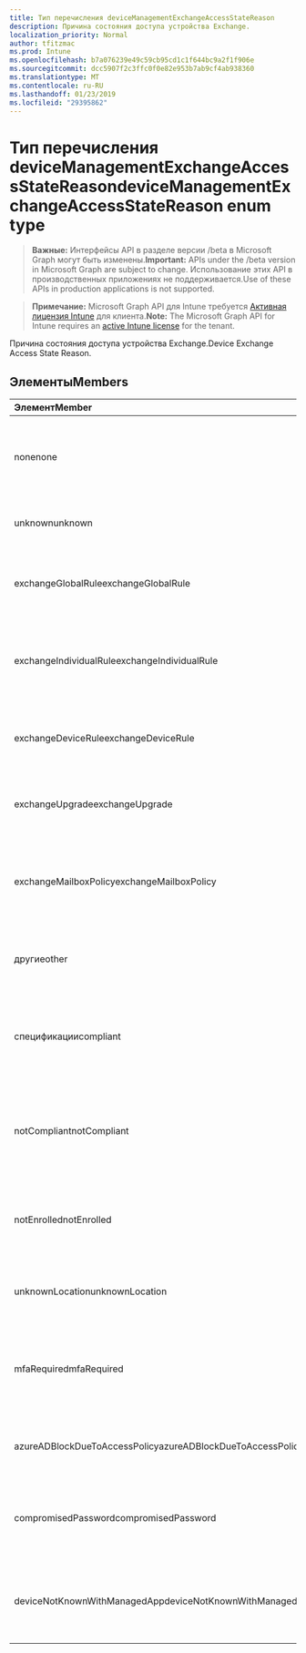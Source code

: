 ```yaml
---
title: Тип перечисления deviceManagementExchangeAccessStateReason
description: Причина состояния доступа устройства Exchange.
localization_priority: Normal
author: tfitzmac
ms.prod: Intune
ms.openlocfilehash: b7a076239e49c59cb95cd1c1f644bc9a2f1f906e
ms.sourcegitcommit: dcc5907f2c3ffc0f0e82e953b7ab9cf4ab938360
ms.translationtype: MT
ms.contentlocale: ru-RU
ms.lasthandoff: 01/23/2019
ms.locfileid: "29395862"
---
```

# <a name="devicemanagementexchangeaccessstatereason-enum-type"></a><span data-ttu-id="a8c08-103">Тип перечисления deviceManagementExchangeAccessStateReason</span><span class="sxs-lookup"><span data-stu-id="a8c08-103">deviceManagementExchangeAccessStateReason enum type</span></span>

> <span data-ttu-id="a8c08-104">**Важные:** Интерфейсы API в разделе версии /beta в Microsoft Graph могут быть изменены.</span><span class="sxs-lookup"><span data-stu-id="a8c08-104">**Important:** APIs under the /beta version in Microsoft Graph are subject to change.</span></span> <span data-ttu-id="a8c08-105">Использование этих API в производственных приложениях не поддерживается.</span><span class="sxs-lookup"><span data-stu-id="a8c08-105">Use of these APIs in production applications is not supported.</span></span>

> <span data-ttu-id="a8c08-106">**Примечание:** Microsoft Graph API для Intune требуется [Активная лицензия Intune](https://go.microsoft.com/fwlink/?linkid=839381) для клиента.</span><span class="sxs-lookup"><span data-stu-id="a8c08-106">**Note:** The Microsoft Graph API for Intune requires an [active Intune license](https://go.microsoft.com/fwlink/?linkid=839381) for the tenant.</span></span>

<span data-ttu-id="a8c08-107">Причина состояния доступа устройства Exchange.</span><span class="sxs-lookup"><span data-stu-id="a8c08-107">Device Exchange Access State Reason.</span></span>

## <a name="members"></a><span data-ttu-id="a8c08-108">Элементы</span><span class="sxs-lookup"><span data-stu-id="a8c08-108">Members</span></span>
|<span data-ttu-id="a8c08-109">Элемент</span><span class="sxs-lookup"><span data-stu-id="a8c08-109">Member</span></span>|<span data-ttu-id="a8c08-110">Значение</span><span class="sxs-lookup"><span data-stu-id="a8c08-110">Value</span></span>|<span data-ttu-id="a8c08-111">Описание</span><span class="sxs-lookup"><span data-stu-id="a8c08-111">Description</span></span>|
|:---|:---|:---|
|<span data-ttu-id="a8c08-112">none</span><span class="sxs-lookup"><span data-stu-id="a8c08-112">none</span></span>|<span data-ttu-id="a8c08-113">0</span><span class="sxs-lookup"><span data-stu-id="a8c08-113">0</span></span>|<span data-ttu-id="a8c08-114">Нет причин состояние доступа, обнаруженные в Exchange</span><span class="sxs-lookup"><span data-stu-id="a8c08-114">No access state reason discovered from Exchange</span></span>|
|<span data-ttu-id="a8c08-115">unknown</span><span class="sxs-lookup"><span data-stu-id="a8c08-115">unknown</span></span>|<span data-ttu-id="a8c08-116">1</span><span class="sxs-lookup"><span data-stu-id="a8c08-116">1</span></span>|<span data-ttu-id="a8c08-117">Причина состояния Неизвестный доступ</span><span class="sxs-lookup"><span data-stu-id="a8c08-117">Unknown access state reason</span></span>|
|<span data-ttu-id="a8c08-118">exchangeGlobalRule</span><span class="sxs-lookup"><span data-stu-id="a8c08-118">exchangeGlobalRule</span></span>|<span data-ttu-id="a8c08-119">2</span><span class="sxs-lookup"><span data-stu-id="a8c08-119">2</span></span>|<span data-ttu-id="a8c08-120">Определяет, какие Exchange глобальное правило состояние доступа</span><span class="sxs-lookup"><span data-stu-id="a8c08-120">Access state determined by Exchange Global rule</span></span>|
|<span data-ttu-id="a8c08-121">exchangeIndividualRule</span><span class="sxs-lookup"><span data-stu-id="a8c08-121">exchangeIndividualRule</span></span>|<span data-ttu-id="a8c08-122">3</span><span class="sxs-lookup"><span data-stu-id="a8c08-122">3</span></span>|<span data-ttu-id="a8c08-123">Определяет, какие Exchange отдельное правило состояние доступа</span><span class="sxs-lookup"><span data-stu-id="a8c08-123">Access state determined by Exchange Individual rule</span></span>|
|<span data-ttu-id="a8c08-124">exchangeDeviceRule</span><span class="sxs-lookup"><span data-stu-id="a8c08-124">exchangeDeviceRule</span></span>|<span data-ttu-id="a8c08-125">4</span><span class="sxs-lookup"><span data-stu-id="a8c08-125">4</span></span>|<span data-ttu-id="a8c08-126">Определяет, какие правила устройству Exchange состояние доступа</span><span class="sxs-lookup"><span data-stu-id="a8c08-126">Access state determined by Exchange Device rule</span></span>|
|<span data-ttu-id="a8c08-127">exchangeUpgrade</span><span class="sxs-lookup"><span data-stu-id="a8c08-127">exchangeUpgrade</span></span>|<span data-ttu-id="a8c08-128">5</span><span class="sxs-lookup"><span data-stu-id="a8c08-128">5</span></span>|<span data-ttu-id="a8c08-129">Состояние доступа из-за обновления Exchange</span><span class="sxs-lookup"><span data-stu-id="a8c08-129">Access state due to Exchange upgrade</span></span>|
|<span data-ttu-id="a8c08-130">exchangeMailboxPolicy</span><span class="sxs-lookup"><span data-stu-id="a8c08-130">exchangeMailboxPolicy</span></span>|<span data-ttu-id="a8c08-131">6</span><span class="sxs-lookup"><span data-stu-id="a8c08-131">6</span></span>|<span data-ttu-id="a8c08-132">Состояние доступа определяет, какие политики почтовых ящиков Exchange</span><span class="sxs-lookup"><span data-stu-id="a8c08-132">Access state determined by Exchange Mailbox Policy</span></span>|
|<span data-ttu-id="a8c08-133">другие</span><span class="sxs-lookup"><span data-stu-id="a8c08-133">other</span></span>|<span data-ttu-id="a8c08-134">7</span><span class="sxs-lookup"><span data-stu-id="a8c08-134">7</span></span>|<span data-ttu-id="a8c08-135">Определяет, какие Exchange состояние доступа</span><span class="sxs-lookup"><span data-stu-id="a8c08-135">Access state determined by Exchange</span></span>|
|<span data-ttu-id="a8c08-136">спецификации</span><span class="sxs-lookup"><span data-stu-id="a8c08-136">compliant</span></span>|<span data-ttu-id="a8c08-137">8</span><span class="sxs-lookup"><span data-stu-id="a8c08-137">8</span></span>|<span data-ttu-id="a8c08-138">Состояние доступа, предоставленных с соответствием требованиям сложности при реализации</span><span class="sxs-lookup"><span data-stu-id="a8c08-138">Access state granted by compliance challenge</span></span>|
|<span data-ttu-id="a8c08-139">notCompliant</span><span class="sxs-lookup"><span data-stu-id="a8c08-139">notCompliant</span></span>|<span data-ttu-id="a8c08-140">9</span><span class="sxs-lookup"><span data-stu-id="a8c08-140">9</span></span>|<span data-ttu-id="a8c08-141">Состояние доступа отозван соответствия требованиям сложности при реализации</span><span class="sxs-lookup"><span data-stu-id="a8c08-141">Access state revoked by compliance challenge</span></span>|
|<span data-ttu-id="a8c08-142">notEnrolled</span><span class="sxs-lookup"><span data-stu-id="a8c08-142">notEnrolled</span></span>|<span data-ttu-id="a8c08-143">10</span><span class="sxs-lookup"><span data-stu-id="a8c08-143">10</span></span>|<span data-ttu-id="a8c08-144">Состояние доступа отозван сложности при реализации управления</span><span class="sxs-lookup"><span data-stu-id="a8c08-144">Access state revoked by management challenge</span></span>|
|<span data-ttu-id="a8c08-145">unknownLocation</span><span class="sxs-lookup"><span data-stu-id="a8c08-145">unknownLocation</span></span>|<span data-ttu-id="a8c08-146">12</span><span class="sxs-lookup"><span data-stu-id="a8c08-146">12</span></span>|<span data-ttu-id="a8c08-147">Состояние доступа из-за неизвестное расположение</span><span class="sxs-lookup"><span data-stu-id="a8c08-147">Access state due to unknown location</span></span>|
|<span data-ttu-id="a8c08-148">mfaRequired</span><span class="sxs-lookup"><span data-stu-id="a8c08-148">mfaRequired</span></span>|<span data-ttu-id="a8c08-149">13</span><span class="sxs-lookup"><span data-stu-id="a8c08-149">13</span></span>|<span data-ttu-id="a8c08-150">Состояние доступа из-за сложности при реализации многофакторной проверкой Подлинности</span><span class="sxs-lookup"><span data-stu-id="a8c08-150">Access state due to MFA challenge</span></span>|
|<span data-ttu-id="a8c08-151">azureADBlockDueToAccessPolicy</span><span class="sxs-lookup"><span data-stu-id="a8c08-151">azureADBlockDueToAccessPolicy</span></span>|<span data-ttu-id="a8c08-152">14</span><span class="sxs-lookup"><span data-stu-id="a8c08-152">14</span></span>|<span data-ttu-id="a8c08-153">Состояние доступа отозван политикой доступа AAD</span><span class="sxs-lookup"><span data-stu-id="a8c08-153">Access State revoked by AAD Access Policy</span></span>|
|<span data-ttu-id="a8c08-154">compromisedPassword</span><span class="sxs-lookup"><span data-stu-id="a8c08-154">compromisedPassword</span></span>|<span data-ttu-id="a8c08-155">15</span><span class="sxs-lookup"><span data-stu-id="a8c08-155">15</span></span>|<span data-ttu-id="a8c08-156">Состояние доступа отозван компрометации пароля</span><span class="sxs-lookup"><span data-stu-id="a8c08-156">Access State revoked by compromised password</span></span>|
|<span data-ttu-id="a8c08-157">deviceNotKnownWithManagedApp</span><span class="sxs-lookup"><span data-stu-id="a8c08-157">deviceNotKnownWithManagedApp</span></span>|<span data-ttu-id="a8c08-158">16</span><span class="sxs-lookup"><span data-stu-id="a8c08-158">16</span></span>|<span data-ttu-id="a8c08-159">Состояние доступа отозван запрос управляемых приложений</span><span class="sxs-lookup"><span data-stu-id="a8c08-159">Access state revoked by managed application challenge</span></span>|




